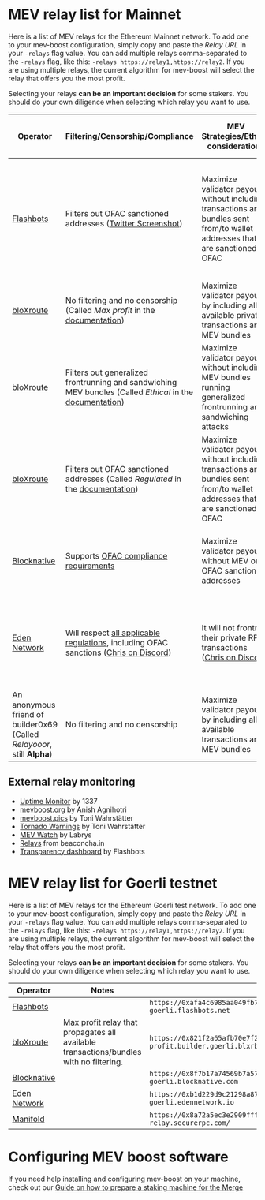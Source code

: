 # MEV relay list for Mainnet

Here is a list of MEV relays for the Ethereum Mainnet network. To add one to your mev-boost configuration, simply copy and paste the *Relay URL* in your `-relays` flag value. You can add multiple relays comma-separated to the `-relays` flag, like this: `-relays https://relay1,https://relay2`. If you are using multiple relays, the current algorithm for mev-boost will select the relay that offers you the most profit.

Selecting your relays **can be an important decision** for some stakers. You should do your own diligence when selecting which relay you want to use.

| Operator | Filtering/Censorship/Compliance | MEV Strategies/Ethical considerations | Relay software | Profit sharing model | Builders and searchers | Status | Payload validated on the relay | Notes | Support | Relay URL |
|-|-|-|-|-|-|-|-|-|-|-|
| [Flashbots](https://boost.flashbots.net/) | Filters out OFAC sanctioned addresses ([Twitter Screenshot][2]) | Maximize validator payout without including transactions and bundles sent from/to wallet addresses that are sanctioned by OFAC | [mev-boost-relay](https://github.com/flashbots/mev-boost-relay) | Specific to builder of bid with highest validator value. 100% to validator from Flashbots builders. | Internal and external builders | [Dashboard](https://boost-relay.flashbots.net/) | Yes | [Flashbots documentation](https://docs.flashbots.net/flashbots-mev-boost/introduction) | [Discord](https://discord.com/invite/3TjWjBerRb) | `https://0xac6e77dfe25ecd6110b8e780608cce0dab71fdd5ebea22a16c0205200f2f8e2e3ad3b71d3499c54ad14d6c21b41a37ae@boost-relay.flashbots.net` |
| [bloXroute](https://bloxroute.com/) | No filtering and no censorship (Called *Max profit* in the [documentation][3]) | Maximize validator payout by including all available private transactions and MEV bundles | Internal software | Unknown | Internal and external builders. External searchers. | [Dashboard](https://bloxroute.max-profit.blxrbdn.com/) | Yes | [Documentation for bloXroute relays offering](https://docs.bloxroute.com/the-merge-eth2.0/mev-relay-instructions-for-validators#relay-types) | [Discord](https://discordapp.com/invite/mB95H7s) [Email](mailto:support@bloxroute.com) | `https://0x8b5d2e73e2a3a55c6c87b8b6eb92e0149a125c852751db1422fa951e42a09b82c142c3ea98d0d9930b056a3bc9896b8f@bloxroute.max-profit.blxrbdn.com` |
| [bloXroute](https://bloxroute.com/) | Filters out generalized frontrunning and sandwiching MEV bundles (Called *Ethical* in the [documentation][3]) | Maximize validator payout without including MEV bundles running generalized frontrunning and sandwiching attacks | Internal software | Unknown | Internal builder and external searchers. | [Dashboard](https://bloxroute.ethical.blxrbdn.com) | Yes | [Documentation for bloXroute relays offering](https://docs.bloxroute.com/the-merge-eth2.0/mev-relay-instructions-for-validators#relay-types) | [Discord](https://discordapp.com/invite/mB95H7s) [Email](mailto:support@bloxroute.com) | `https://0xad0a8bb54565c2211cee576363f3a347089d2f07cf72679d16911d740262694cadb62d7fd7483f27afd714ca0f1b9118@bloxroute.ethical.blxrbdn.com` |
| [bloXroute](https://bloxroute.com/) | Filters out OFAC sanctioned addresses (Called *Regulated* in the [documentation][3]) | Maximize validator payout without including transactions and bundles sent from/to wallet addresses that are sanctioned by OFAC | Internal software | Unknown | Internal and external builders. External searchers. | [Dashboard](https://bloxroute.regulated.blxrbdn.com/) | Yes | [Documentation for bloXroute relays offering](https://docs.bloxroute.com/the-merge-eth2.0/mev-relay-instructions-for-validators#relay-types) | [Discord](https://discordapp.com/invite/mB95H7s) [Email](mailto:support@bloxroute.com) | `https://0xb0b07cd0abef743db4260b0ed50619cf6ad4d82064cb4fbec9d3ec530f7c5e6793d9f286c4e082c0244ffb9f2658fe88@bloxroute.regulated.blxrbdn.com` |
| [Blocknative](https://www.blocknative.com/) | Supports [OFAC compliance requirements](https://discord.com/channels/542403978693050389/1019351111083233421/1021808541494956092) | Maximize validator payout without MEV or OFAC sanctioned addresses | [Dreamboat](https://github.com/blocknative/dreamboat) | 100% to validator | Internal builder. External builders and MEV searchers coming up. | [Dashboard](https://dreamboat.blocknative.com/) | Yes | [Documentation for Blocknative relay offering](https://docs.blocknative.com/mev-relay-instructions-for-ethereum-validators)| [Discord](https://discord.com/invite/KZaBVME) [Email](mailto:Hello@blocknative.com) | `https://0x9000009807ed12c1f08bf4e81c6da3ba8e3fc3d953898ce0102433094e5f22f21102ec057841fcb81978ed1ea0fa8246@builder-relay-mainnet.blocknative.com` |
| [Eden Network](https://docs.edennetwork.io/) | Will respect [all applicable regulations](https://discord.com/channels/761540124940697600/773571585826357259/1020818179376820334), including OFAC sanctions ([Chris on Discord][1]) | It will not frontrun their private RPC transactions ([Chris on Discord][1]) | [A fork of mev-boost-relay](https://github.com/eden-network/mev-boost-relay) | 100% to validator but subject to change ([Chris on Discord][1]) | Eden Network, but they will be opening to 3rd party builders soon ([Chris on Discord][1])  | [Dashboard](https://relay.edennetwork.io/info) | Not at the moment but likely yes in the future ([Chris on Discord][1]) | | [Discord](https://discord.gg/5jmFKh8na2) | `https://0xb3ee7afcf27f1f1259ac1787876318c6584ee353097a50ed84f51a1f21a323b3736f271a895c7ce918c038e4265918be@relay.edennetwork.io` |
| An anonymous friend of builder0x69 (Called *Relayooor*, still **Alpha**) | No filtering and no censorship | Maximize validator payout by including all available transactions and MEV bundles | [Relayooor's fork of mev-boost-relay](https://github.com/relayooor/mev-boost-relay) | Relay takes 0% | Only builder0x69 builder right now | [Dashboard](https://relayooor.wtf/) | Yes | [Blog post](https://medium.com/@builder0x69/first-10-000-blocks-and-new-features-8b3bb0e5b4a7) | Limited (DM [builder0x69](https://twitter.com/builder0x69) on Twitter) | `https://0x84e78cb2ad883861c9eeeb7d1b22a8e02332637448f84144e245d20dff1eb97d7abdde96d4e7f80934e5554e11915c56@relayooor.wtf` |

[1]: https://discord.com/channels/761540124940697600/1019624727234490378/1024710921706295388
[2]: https://twitter.com/bantg/status/1559948198508118016
[3]: https://docs.bloxroute.com/the-merge-eth2.0/mev-relay-instructions-for-validators

## External relay monitoring

* [Uptime Monitor](https://mev-relays.beaconstate.info/) by 1337
* [mevboost.org](https://www.mevboost.org/) by Anish Agnihotri
* [mevboost.pics](https://www.mevboost.pics/) by Toni Wahrstätter
* [Tornado Warnings](https://tornado-warning.info/) by Toni Wahrstätter
* [MEV Watch](https://www.mevwatch.info/) by Labrys
* [Relays](https://beaconcha.in/relays) from beaconcha.in
* [Transparency dashboard](https://transparency.flashbots.net/) by Flashbots

# MEV relay list for Goerli testnet

Here is a list of MEV relays for the Ethereum Goerli test network. To add one to your mev-boost configuration, simply copy and paste the *Relay URL* in your `-relays` flag value. You can add multiple relays comma-separated to the `-relays` flag, like this: `-relays https://relay1,https://relay2`. If you are using multiple relays, the current algorithm for mev-boost will select the relay that offers you the most profit.

Selecting your relays **can be an important decision** for some stakers. You should do your own diligence when selecting which relay you want to use.

| Operator | Notes | Relay URL |
|----------|-------|-----------|
| [Flashbots](https://www.flashbots.net/) | | `https://0xafa4c6985aa049fb79dd37010438cfebeb0f2bd42b115b89dd678dab0670c1de38da0c4e9138c9290a398ecd9a0b3110@builder-relay-goerli.flashbots.net` |
| [bloXroute](https://bloxroute.com/) | [Max profit relay](https://docs.bloxroute.com/the-merge-eth2.0/mev-relay-instructions-for-validators#relay-types) that propagates all available transactions/bundles with no filtering. | `https://0x821f2a65afb70e7f2e820a925a9b4c80a159620582c1766b1b09729fec178b11ea22abb3a51f07b288be815a1a2ff516@bloxroute.max-profit.builder.goerli.blxrbdn.com` |
| [Blocknative](https://www.blocknative.com/) |  | `https://0x8f7b17a74569b7a57e9bdafd2e159380759f5dc3ccbd4bf600414147e8c4e1dc6ebada83c0139ac15850eb6c975e82d0@builder-relay-goerli.blocknative.com` |
| [Eden Network](https://v2.docs.edennetwork.io/) |  | `https://0xb1d229d9c21298a87846c7022ebeef277dfc321fe674fa45312e20b5b6c400bfde9383f801848d7837ed5fc449083a12@relay-goerli.edennetwork.io` |
| [Manifold](https://securerpc.com/) |  | `https://0x8a72a5ec3e2909fff931c8b42c9e0e6c6e660ac48a98016777fc63a73316b3ffb5c622495106277f8dbcc17a06e92ca3@goerli-relay.securerpc.com/` |

# Configuring MEV boost software

If you need help installing and configuring mev-boost on your machine, check out our [Guide on how to prepare a staking machine for the Merge](https://github.com/remyroy/ethstaker/blob/main/prepare-for-the-merge.md#choosing-and-configuring-an-mev-solution)
